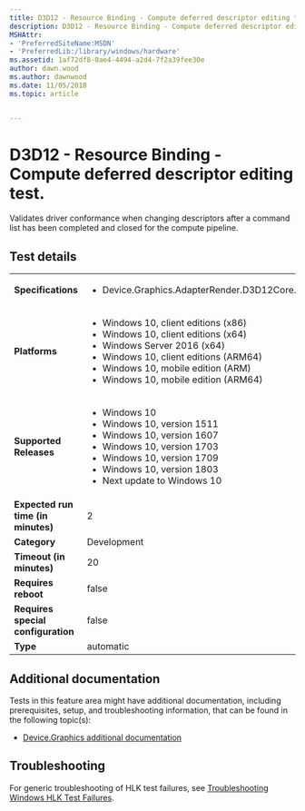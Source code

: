 ```yaml
---
title: D3D12 - Resource Binding - Compute deferred descriptor editing test.
description: D3D12 - Resource Binding - Compute deferred descriptor editing test.
MSHAttr:
- 'PreferredSiteName:MSDN'
- 'PreferredLib:/library/windows/hardware'
ms.assetid: 1af72df8-0ae4-4494-a2d4-7f2a39fee30e
author: dawn.wood
ms.author: dawnwood
ms.date: 11/05/2018
ms.topic: article


---
```


# <span id="p_hlk_test.f307fb58-db3e-443c-b9ef-d1624c8efdcf"></span>D3D12 - Resource Binding - Compute deferred descriptor editing test.


Validates driver conformance when changing descriptors after a command list has been completed and closed for the compute pipeline.

## Test details

|||
|---|---|
| **Specifications**  | <ul><li>Device.Graphics.AdapterRender.D3D12Core.CoreRequirement</li></ul> |  
| **Platforms**   | <ul><li>Windows 10, client editions (x86)</li><li>Windows 10, client editions (x64)</li><li>Windows Server 2016 (x64)</li><li>Windows 10, client editions (ARM64)</li><li>Windows 10, mobile edition (ARM)</li><li>Windows 10, mobile edition (ARM64)</li></ul> |
| **Supported Releases** | <ul><li>Windows 10</li><li>Windows 10, version 1511</li><li>Windows 10, version 1607</li><li>Windows 10, version 1703</li><li>Windows 10, version 1709</li><li>Windows 10, version 1803</li><li>Next update to Windows 10</li></ul> |
|**Expected run time (in minutes)**| 2 |
|**Category**| Development |
|**Timeout (in minutes)**| 20 |
|**Requires reboot**| false |
|**Requires special configuration**| false |
|**Type**| automatic |



## <span id="Additional_documentation"></span><span id="additional_documentation"></span><span id="ADDITIONAL_DOCUMENTATION"></span>Additional documentation


Tests in this feature area might have additional documentation, including prerequisites, setup, and troubleshooting information, that can be found in the following topic(s):

-   [Device.Graphics additional documentation](device-graphics-additional-documentation.md)

## <span id="Troubleshooting"></span><span id="troubleshooting"></span><span id="TROUBLESHOOTING"></span>Troubleshooting


For generic troubleshooting of HLK test failures, see [Troubleshooting Windows HLK Test Failures](../user/troubleshooting-windows-hlk-test-failures.md).










